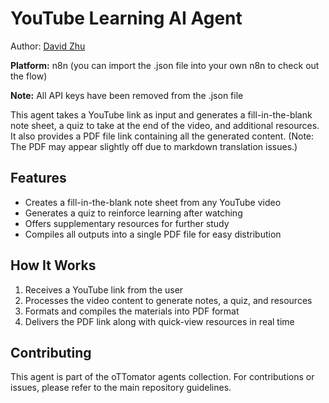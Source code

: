# YouTube Learning AI Agent

Author: [David Zhu](https://www.linkedin.com/in/david-zhu-704579248/)

**Platform:** n8n (you can import the .json file into your own n8n to check out the flow)

**Note:** All API keys have been removed from the .json file

This agent takes a YouTube link as input and generates a fill-in-the-blank note sheet, a quiz to take at the end of the video, and additional resources. It also provides a PDF file link containing all the generated content. (Note: The PDF may appear slightly off due to markdown translation issues.)

## Features

- Creates a fill-in-the-blank note sheet from any YouTube video  
- Generates a quiz to reinforce learning after watching  
- Offers supplementary resources for further study  
- Compiles all outputs into a single PDF file for easy distribution  

## How It Works

1. Receives a YouTube link from the user  
2. Processes the video content to generate notes, a quiz, and resources  
3. Formats and compiles the materials into PDF format  
4. Delivers the PDF link along with quick-view resources in real time  

## Contributing

This agent is part of the oTTomator agents collection. For contributions or issues, please refer to the main repository guidelines.
